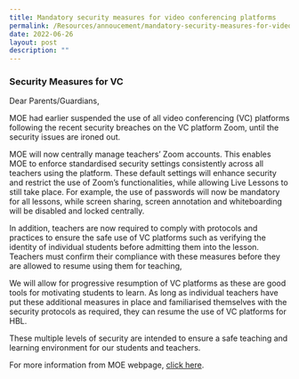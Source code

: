 ```yaml
---
title: Mandatory security measures for video conferencing platforms
permalink: /Resources/annoucement/mandatory-security-measures-for-video-conferencing-platforms
date: 2022-06-26
layout: post
description: ""
---
```

### Security Measures for VC

Dear Parents/Guardians,

MOE had earlier suspended the use of all video conferencing (VC) platforms following the recent security breaches on the VC platform Zoom, until the security issues are ironed out.

MOE will now centrally manage teachers’ Zoom accounts. This enables MOE to enforce standardised security settings consistently across all teachers using the platform. These default settings will enhance security and restrict the use of Zoom’s functionalities, while allowing Live Lessons to still take place. For example, the use of passwords will now be mandatory for all lessons, while screen sharing, screen annotation and whiteboarding will be disabled and locked centrally. 

In addition, teachers are now required to comply with protocols and practices to ensure the safe use of VC platforms such as verifying the identity of individual students before admitting them into the lesson. Teachers must confirm their compliance with these measures before they are allowed to resume using them for teaching,

We will allow for progressive resumption of VC platforms as these are good tools for motivating students to learn. As long as individual teachers have put these additional measures in place and familiarised themselves with the security protocols as required, they can resume the use of VC platforms for HBL.

These multiple levels of security are intended to ensure a safe teaching and learning environment for our students and teachers.

For more information from MOE webpage, [click here](https://go.gov.sg/moe-covid19).
